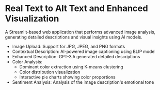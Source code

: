 # Real Text to Alt Text and Enhanced Visualization

A Streamlit-based web application that performs advanced image analysis, generating detailed descriptions and visual insights using AI models.

- Image Upload: Support for JPG, JPEG, and PNG formats
- Contextual Description: AI-powered image captioning using BLIP model
- Enhanced Description: GPT-3.5 generated detailed descriptions
- Color Analysis: 
  - Dominant color extraction using K-means clustering
  - Color distribution visualization
  - Interactive pie charts showing color proportions
- Sentiment Analysis: Analysis of the image description's emotional tone
